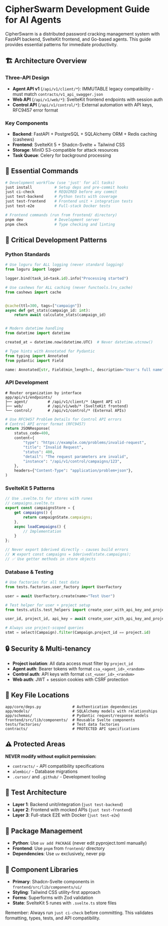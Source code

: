 # CipherSwarm Development Guide for AI Agents

CipherSwarm is a distributed password cracking management system with FastAPI backend, SvelteKit frontend, and Go-based agents. This guide provides essential patterns for immediate productivity.

## 🏗️ Architecture Overview

### Three-API Design

- **Agent API v1** (`/api/v1/client/*`): IMMUTABLE legacy compatibility - must match `contracts/v1_api_swagger.json`
- **Web API** (`/api/v1/web/*`): SvelteKit frontend endpoints with session auth
- **Control API** (`/api/v1/control/*`): External automation with API keys, RFC9457 error format

### Key Components

- **Backend**: FastAPI + PostgreSQL + SQLAlchemy ORM + Redis caching (cashews)
- **Frontend**: SvelteKit 5 + Shadcn-Svelte + Tailwind CSS
- **Storage**: MinIO S3-compatible for attack resources
- **Task Queue**: Celery for background processing

## 🚀 Essential Commands

```bash
# Development workflow (use 'just' for all tasks)
just install          # Setup deps and pre-commit hooks
just ci-check         # REQUIRED before any commit
just test-backend     # Python tests with coverage
just test-frontend    # Frontend unit + integration tests
just test-e2e         # Full-stack Docker tests

# Frontend commands (run from frontend/ directory)
pnpm dev              # Development server
pnpm check            # Type checking and linting
```

## 🎯 Critical Development Patterns

### Python Standards

```python
# Use loguru for ALL logging (never standard logging)
from loguru import logger

logger.bind(task_id=task.id).info("Processing started")

# Use cashews for ALL caching (never functools.lru_cache)
from cashews import cache


@cache(ttl=300, tags=["campaign"])
async def get_stats(campaign_id: int):
    return await calculate_stats(campaign_id)


# Modern datetime handling
from datetime import datetime

created_at = datetime.now(datetime.UTC)  # Never datetime.utcnow()

# Type hints with Annotated for Pydantic
from typing import Annotated
from pydantic import Field

name: Annotated[str, Field(min_length=1, description="User's full name")]
```

### API Development

```text
# Router organization by interface
app/api/v1/endpoints/
├── agent/         # /api/v1/client/* (Agent API v1)
├── web/           # /api/v1/web/* (SvelteKit frontend)
└── control/       # /api/v1/control/* (External APIs)
```

```python
# Use RFC9457 Problem Details for Control API errors
# Control API error format (RFC9457)
return JSONResponse(
    status_code=400,
    content={
        "type": "https://example.com/problems/invalid-request",
        "title": "Invalid Request",
        "status": 400,
        "detail": "The request parameters are invalid",
        "instance": "/api/v1/control/campaigns/123",
    },
    headers={"Content-Type": "application/problem+json"},
)
```

### SvelteKit 5 Patterns

```typescript
// Use .svelte.ts for stores with runes
// campaigns.svelte.ts
export const campaignsStore = {
    get campaigns() {
        return campaignState.campaigns;
    },
    async loadCampaigns() {
        // Implementation
    }
};

// Never export $derived directly - causes build errors
// ❌ export const campaigns = $derived(state.campaigns);
// ✅ Use getter methods in store objects
```

### Database & Testing

```python
# Use factories for all test data
from tests.factories.user_factory import UserFactory

user = await UserFactory.create(name="Test User")

# Test helper for user + project setup
from tests.utils.test_helpers import create_user_with_api_key_and_project_access

user_id, project_id, api_key = await create_user_with_api_key_and_project_access(db)

# Always use project-scoped queries
stmt = select(Campaign).filter(Campaign.project_id == project.id)
```

## 🔒 Security & Multi-tenancy

- **Project isolation**: All data access must filter by `project_id`
- **Agent auth**: Bearer tokens with format `csa_<agent_id>_<random>`
- **Control auth**: API keys with format `cst_<user_id>_<random>`
- **Web auth**: JWT + session cookies with CSRF protection

## 📁 Key File Locations

```
app/core/deps.py              # Authentication dependencies
app/models/                   # SQLAlchemy models with relationships
app/schemas/                  # Pydantic request/response models
frontend/src/lib/components/  # Reusable Svelte components
tests/factories/              # Test data factories
contracts/                    # PROTECTED API specifications
```

## ⚠️ Protected Areas

**NEVER modify without explicit permission:**

- `contracts/` - API compatibility specifications
- `alembic/` - Database migrations
- `.cursor/` and `.github/` - Development tooling

## 🧪 Test Architecture

- **Layer 1**: Backend unit/integration (`just test-backend`)
- **Layer 2**: Frontend with mocked APIs (`just test-frontend`)
- **Layer 3**: Full-stack E2E with Docker (`just test-e2e`)

## 🔧 Package Management

- **Python**: Use `uv add PACKAGE` (never edit pyproject.toml manually)
- **Frontend**: Use `pnpm` from `frontend/` directory
- **Dependencies**: Use `uv` exclusively, never pip

## 🎨 Component Libraries

- **Primary**: Shadcn-Svelte components in `frontend/src/lib/components/ui/`
- **Styling**: Tailwind CSS utility-first approach
- **Forms**: Superforms with Zod validation
- **State**: SvelteKit 5 runes with `.svelte.ts` store files

Remember: Always run `just ci-check` before committing. This validates formatting, types, tests, and API compatibility.
